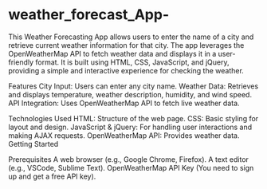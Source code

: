 # weather_forecast_App-
This Weather Forecasting App allows users to enter the name of a city and retrieve current weather information for that city. The app leverages the OpenWeatherMap API to fetch weather data and displays it in a user-friendly format. It is built using HTML, CSS, JavaScript, and jQuery, providing a simple and interactive experience for checking the weather.

Features
City Input: Users can enter any city name.
Weather Data: Retrieves and displays temperature, weather description, humidity, and wind speed.
API Integration: Uses OpenWeatherMap API to fetch live weather data.

Technologies Used
HTML: Structure of the web page.
CSS: Basic styling for layout and design.
JavaScript & jQuery: For handling user interactions and making AJAX requests.
OpenWeatherMap API: Provides weather data.
Getting Started

Prerequisites
A web browser (e.g., Google Chrome, Firefox).
A text editor (e.g., VSCode, Sublime Text).
OpenWeatherMap API Key (You need to sign up and get a free API key).
